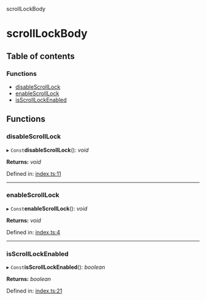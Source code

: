 scrollLockBody

# scrollLockBody

## Table of contents

### Functions

- [disableScrollLock](README.md#disablescrolllock)
- [enableScrollLock](README.md#enablescrolllock)
- [isScrollLockEnabled](README.md#isscrolllockenabled)

## Functions

### disableScrollLock

▸ `Const`**disableScrollLock**(): *void*

**Returns:** *void*

Defined in: [index.ts:11](https://github.com/kunukn/scroll-lock-body/blob/73ba075/src/index.ts#L11)

___

### enableScrollLock

▸ `Const`**enableScrollLock**(): *void*

**Returns:** *void*

Defined in: [index.ts:4](https://github.com/kunukn/scroll-lock-body/blob/73ba075/src/index.ts#L4)

___

### isScrollLockEnabled

▸ `Const`**isScrollLockEnabled**(): *boolean*

**Returns:** *boolean*

Defined in: [index.ts:21](https://github.com/kunukn/scroll-lock-body/blob/73ba075/src/index.ts#L21)
